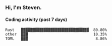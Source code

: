 ### Hi, I'm Steven.

#### Coding activity (past 7 days)
```
Rust   ▓▓▓▓▓▓▓▓▓▓▓▓▓▓▓▓▓▓▓▓▓▓▓▓▓▓▓▓▓▓  80.80%
other  ▓▓▓                             10.35%
TOML   ▓▓▓                              8.86%
```
